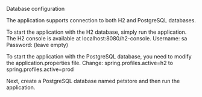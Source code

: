 Database configuration

The application supports connection to both H2 and PostgreSQL databases.

To start the application with the H2 database, simply run the application.
The H2 console is available at localhost:8080/h2-console.
Username: sa
Password: (leave empty)

To start the application with the PostgreSQL database, you need to modify the application.properties file.
Change: spring.profiles.active=h2
to
spring.profiles.active=prod

Next, create a PostgreSQL database named petstore and then run the application.
